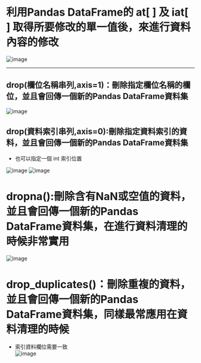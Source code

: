 # 利用Pandas DataFrame的 at[ ] 及 iat[ ] 取得所要修改的單一值後，來進行資料內容的修改

![image](https://user-images.githubusercontent.com/112489587/208798412-75a0a0f9-6bdf-4c97-a184-ddc8fffda47d.png)


***************

## drop(欄位名稱串列,axis=1)：刪除指定欄位名稱的欄位，並且會回傳一個新的Pandas DataFrame資料集

![image](https://user-images.githubusercontent.com/112489587/208799950-5094b850-7962-47b6-a956-6ead2b3fd524.png)

## drop(資料索引串列,axis=0):刪除指定資料索引的資料，並且會回傳一個新的Pandas DataFrame資料集
* 也可以指定一個 int 索引位置 

![image](https://user-images.githubusercontent.com/112489587/208800441-663851a9-77b5-47db-b8d5-d8051b005cb5.png) ![image](https://user-images.githubusercontent.com/112489587/208800605-e9e1753b-2781-4fbe-a183-3a4fbc74e5d2.png)



# dropna():刪除含有NaN或空值的資料，並且會回傳一個新的Pandas DataFrame資料集，在進行資料清理的時候非常實用

![image](https://user-images.githubusercontent.com/112489587/208802183-e31378c5-9724-4b0e-91db-b62daa47152e.png)



# drop_duplicates()：刪除重複的資料，並且會回傳一個新的Pandas DataFrame資料集，同樣最常應用在資料清理的時候

* 索引資料欄位需要一致    
![image](https://user-images.githubusercontent.com/112489587/208803439-40df6540-7c03-4ce3-86ec-4edbc996b52c.png)



